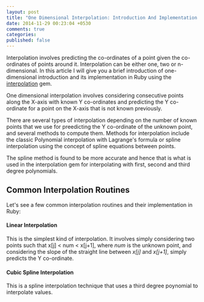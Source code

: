 ```yaml
---
layout: post
title: "One Dimensional Interpolation: Introduction And Implementation In Ruby"
date: 2014-11-29 00:23:04 +0530
comments: true
categories: 
published: false
---
```


Interpolation involves predicting the co-ordinates of a point given the co-ordinates of points around it. Interpolation can be either one, two or n-dimensional. In this article I will give you a brief introduction of one-dimensional introduction and its implementation in Ruby using the [interpolation](https://github.com/v0dro/interpolation) gem.

One dimensional interpolation involves considering consecutive points along the X-axis with known Y co-ordinates and predicting the Y co-ordinate for a point on the X-axis that is not known previously.

There are several types of interpolation depending on the number of known points that we use for preedicting the Y co-ordinate of the unknown point, and several methods to compute them. Methods for interpolation include the classic Polynomial interpolation with Lagrange's formula or spline interpolation using the concept of spline equations between points.

The spline method is found to be more accurate and hence that is what is used in the interpolation gem for interpolating with first, second and third degree polynomials.

## Common Interpolation Routines

Let's see a few common interpolation routines and their implementation in Ruby:

#### Linear Interpolation

This is the simplest kind of interpolation. It involves simply considering two points such that x[j] < num < x[j+1], where _num_ is the unknown point, and considering the slope of the straight line between _x[j]_ and _x[j+1]_, simply predicts the Y co-ordinate.


#### Cubic Spline Interpolation

This is a spline interpolation technique that uses a third degree poynomial to interpolate values.